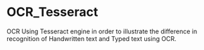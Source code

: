 # OCR_Tesseract
OCR Using Tesseract engine in order to illustrate the difference in recognition of Handwritten text and Typed text using OCR.
